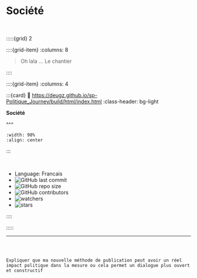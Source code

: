 # Société

<br>

:::::{grid} 2

::::{grid-item}
:columns: 8

> Oh lala ... Le chantier

::::

::::{grid-item}
:columns: 4

:::{card}
:link: https://deugz.github.io/sp-Politique_Journey/build/html/index.html
:class-header: bg-light   

**Société**

^^^   
   
```{image} ../../../_static/Logo/
:width: 98%
:align: center

```
    
:::

<br>

<div id="colour">

- Language: Francais
- ![GitHub last commit](https://img.shields.io/github/last-commit/Deugz/sp-Politique_Journey?color=green&style=plastic) 
- ![GitHub repo size](https://img.shields.io/github/repo-size/Deugz/sp-Politique_Journey?color=yellow&style=plastic) 
- ![GitHub contributors](https://img.shields.io/github/contributors/Deugz/sp-Politique_Journey?color=red&style=plastic) 
- ![watchers](https://img.shields.io/github/watchers/Deugz/sp-Politique_Journey?style=social) 
- ![stars](https://img.shields.io/github/stars/Deugz/sp-Politique_Journey?style=social)

 
</div>


::::

:::::

***

<br>


```{note}

Expliquer que ma nouvelle méthode de publication peut avoir un réel impact politique dans la mesure ou cela permet un dialogue plus ouvert et constructif

```